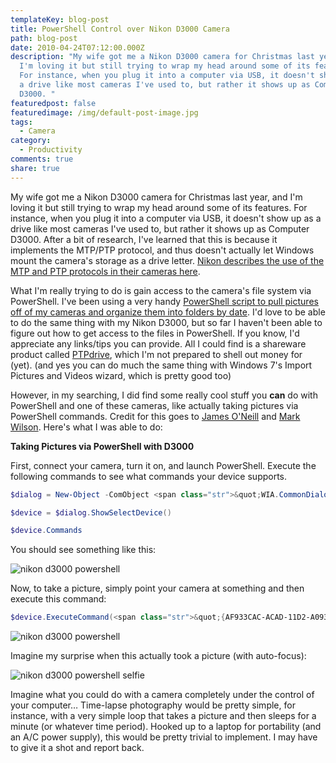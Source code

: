 ```yaml
---
templateKey: blog-post
title: PowerShell Control over Nikon D3000 Camera
path: blog-post
date: 2010-04-24T07:12:00.000Z
description: "My wife got me a Nikon D3000 camera for Christmas last year, and
  I'm loving it but still trying to wrap my head around some of its features.
  For instance, when you plug it into a computer via USB, it doesn't show up as
  a drive like most cameras I've used to, but rather it shows up as Computer
  D3000. "
featuredpost: false
featuredimage: /img/default-post-image.jpg
tags:
  - Camera
category:
  - Productivity
comments: true
share: true
---
```

My wife got me a Nikon D3000 camera for Christmas last year, and I'm loving it but still trying to wrap my head around some of its features. For instance, when you plug it into a computer via USB, it doesn't show up as a drive like most cameras I've used to, but rather it shows up as Computer D3000. After a bit of research, I've learned that this is because it implements the MTP/PTP protocol, and thus doesn't actually let Windows mount the camera's storage as a drive letter. [Nikon describes the use of the MTP and PTP protocols in their cameras here](http://support.nikontech.com/app/answers/detail/a_id/4613).

What I'm really trying to do is gain access to the camera's file system via PowerShell. I've been using a very handy [PowerShell script to pull pictures off of my cameras and organize them into folders by date](/copy-pictures-to-folders-by-date-taken-with-powershell). I'd love to be able to do the same thing with my Nikon D3000, but so far I haven't been able to figure out how to get access to the files in PowerShell. If you know, I'd appreciate any links/tips you can provide. All I could find is a shareware product called [PTPdrive](http://www.xentrik.net/software/ptpdrive.html), which I'm not prepared to shell out money for (yet). (and yes you can do much the same thing with Windows 7's Import Pictures and Videos wizard, which is pretty good too)

However, in my searching, I did find some really cool stuff you **can** do with PowerShell and one of these cameras, like actually taking pictures via PowerShell commands. Credit for this goes to [James O'Neill](http://blogs.technet.com/jamesone/archive/2009/09/23/on-scanners-cameras-and-their-usb-modes-and-lifting-the-lid-on-how-they-can-be-scripted.aspx) and [Mark Wilson](http://www.markwilson.co.uk/blog/2009/09/shooting-tethered-on-my-nikon-d700-using-powershell.htm). Here's what I was able to do:

**Taking Pictures via PowerShell with D3000**

First, connect your camera, turn it on, and launch PowerShell. Execute the following commands to see what commands your device supports.

```powershell
$dialog = New-Object -ComObject <span class="str">&quot;WIA.CommonDialog&quot;</span>

$device = $dialog.ShowSelectDevice()

$device.Commands
```

You should see something like this:

![nikon d3000 powershell](/img/nikon-d3000-powershell.png)

Now, to take a picture, simply point your camera at something and then execute this command:

```powershell
$device.ExecuteCommand(<span class="str">&quot;{AF933CAC-ACAD-11D2-A093-00C04F72DC3C}&quot;</span>)
```

![nikon d3000 powershell](/img/nikon-d3000-powershell-2.png)

Imagine my surprise when this actually took a picture (with auto-focus):

![nikon d3000 powershell selfie](/img/nikon-d3000-powershell-3.jpg)

Imagine what you could do with a camera completely under the control of your computer… Time-lapse photography would be pretty simple, for instance, with a very simple loop that takes a picture and then sleeps for a minute (or whatever time period). Hooked up to a laptop for portability (and an A/C power supply), this would be pretty trivial to implement. I may have to give it a shot and report back.
